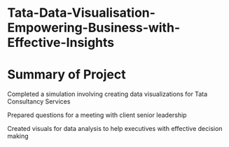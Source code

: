 # Tata-Data-Visualisation-Empowering-Business-with-Effective-Insights

# Summary of Project

Completed a simulation involving creating data visualizations for Tata Consultancy Services

Prepared questions for a meeting with client senior leadership

Created visuals for data analysis to help executives with effective decision making
